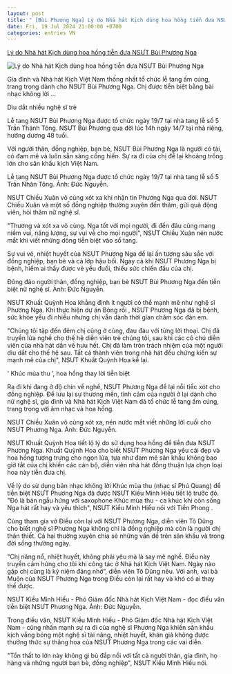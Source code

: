 ```yaml
---
layout: post
title: " [Bùi Phương Nga] Lý do Nhà hát Kịch dùng hoa hồng tiễn đưa NSƯT Bùi Phương Nga"
date: Fri, 19 Jul 2024 21:00:00 +0700
categories: entries VN
---
```

[Lý do Nhà hát Kịch dùng hoa hồng tiễn đưa NSƯT Bùi Phương Nga](https://cafef.vn/ly-do-nha-hat-kich-dung-hoa-hong-tien-dua-nsut-bui-phuong-nga-18824072009453889.chn)

![Lý do Nhà hát Kịch dùng hoa hồng tiễn đưa NSƯT Bùi Phương Nga](https://cafefcdn.com/zoom/600_315/203337114487263232/2024/7/20/avatar1721443461298-17214434634621924497198.jpg)

Gia đình và Nhà hát Kịch Việt Nam thống nhất tổ chức lễ tang ấm cúng, trang trọng dành cho NSƯT Bùi Phương Nga. Chị được tiễn biệt bằng bài nhạc không lời ...

Dìu dắt nhiều nghệ sĩ trẻ

Lễ tang NSƯT Bùi Phương Nga được tổ chức ngày 19/7 tại nhà tang lễ số 5 Trần Thánh Tông. NSƯT Bùi Phương qua đời lúc 14h ngày 14/7 tại nhà riêng, hưởng dương 48 tuổi.

Với người thân, đồng nghiệp, bạn bè, NSƯT Bùi Phương Nga là người có tài, có đam mê và luôn sẵn sàng cống hiến. Sự ra đi của chị để lại khoảng trống lớn cho sân khấu kịch Việt Nam.

Lễ tang NSƯT Bùi Phương Nga được tổ chức ngày 19/7 tại nhà tang lễ số 5 Trần Nhân Tông. Ảnh: Đức Nguyễn.

NSƯT Chiều Xuân vô cùng xót xa khi nhận tin Phương Nga qua đời. NSƯT Chiều Xuân và một số đồng nghiệp thường xuyên đến thăm, gửi quà động viên, hỏi thăm nữ nghệ sĩ.

"Thương và xót xa vô cùng. Nga tốt với mọi người, đi đến đâu cũng mang niềm vui, năng lượng, sự vui vẻ cho mọi người", NSƯT Chiều Xuân nén nước mắt khi viết những dòng tiễn biệt vào sổ tang.

Sự vui vẻ, nhiệt huyết của NSƯT Phương Nga để lại ấn tượng sâu sắc với đồng nghiệp, bạn bè và cả lớp hậu bối. Ngay cả khi NSƯT Phương Nga bị bệnh, hiếm ai thấy được vẻ yếu đuối, thiếu sức chiến đấu của chị.

Đông đảo người thân, đồng nghiệp, bạn bè NSƯT Bùi Phương Nga đến tiễn biệt nữ nghệ sĩ. Ảnh: Đức Nguyễn.

NSƯT Khuất Quỳnh Hoa khẳng định ít người có thể mạnh mẽ như nghệ sĩ Phương Nga. Khi thực hiện dự án Bóng rối , NSƯT Phương Nga đã bị bệnh, sức khỏe yếu đi nhiều nhưng chị vẫn dành thời gian chăm sóc đàn em.

"Chúng tôi tập đến đêm chị cũng ở cùng, đau đáu với từng lời thoại. Chị đã truyền lửa nghề cho thế hệ diễn viên trẻ chúng tôi, sau khi các cô chú diễn viên của nhà hát dần về hưu hết. Chị đã làm tròn trách nhiệm của một người dìu dắt cho thế hệ sau. Tất cả thành viên trong nhà hát đều chứng kiến sự mạnh mẽ của chị", NSƯT Khuất Quỳnh Hoa kể lại.

' Khúc mùa thu ’, hoa hồng thay lời tiễn biệt

Ra đi khi đang ở độ chín về nghề, NSƯT Phương Nga để lại nỗi tiếc xót cho đồng nghiệp. Để lưu lại sự thương mến, tình cảm của người ở lại dành cho nữ nghệ sĩ, gia đình và Nhà hát Kịch Việt Nam đã tổ chức lễ tang ấm cúng, trang trọng với âm nhạc và hoa hồng.

NSƯT Chiều Xuân vô cùng xót xa, nén nước mắt viết những lời cuối cho NSƯT Phương Nga. Ảnh: Đức Nguyễn.

NSƯT Khuất Quỳnh Hoa tiết lộ lý do sử dụng hoa hồng để tiễn đưa NSƯT Phương Nga. Khuất Quỳnh Hoa cho biết NSƯT Phương Nga yêu cái đẹp và hoa hồng tượng trưng cho ngọn lửa, tựa như đam mê sân khấu không bao giờ tắt của chị khiến các cán bộ, diễn viên nhà hát đồng thuận lựa chọn loại hoa này tiễn đưa chị.

Về lý do sử dụng bản nhạc không lời Khúc mùa thu (nhạc sĩ Phú Quang) để tiễn biệt NSƯT Phương Nga đã được NSƯT Kiều Minh Hiếu tiết lộ trước đó. "Đó là bản ngẫu hứng với saxophone Khúc mùa thu - ca khúc khi còn sống Nga hát rất hay và yêu thích", NSƯT Kiều Minh Hiếu nói với Tiền Phong .

Cùng tham gia vở Điều còn lại với NSƯT Phương Nga, diễn viên Tô Dũng cho biết nghệ sĩ Phương Nga không chỉ là đồng nghiệp mà còn là người chị thân thiết. Cả hai thường xuyên chia sẻ những vấn đề trên sân khấu và trong đời sống thường ngày.

“Chị năng nổ, nhiệt huyết, không phải yêu mà là say mê nghề. Điều này truyền cảm hứng cho tôi khi công tác ở Nhà hát Kịch Việt Nam. Ngày nào gặp chị cũng là kỷ niệm đáng nhớ”, diễn viên Tô Dũng nêu. Với anh, vai bà Muộn của NSƯT Phương Nga trong Điều còn lại rất hay và khó có ai thay thế được.

NSƯT Kiều Minh Hiếu - Phó Giám đốc Nhà hát Kịch Việt Nam - đọc điếu văn tiễn biệt NSƯT Phương Nga. Ảnh: Đức Nguyễn.

Trong điếu văn, NSƯT Kiều Minh Hiếu - Phó Giám đốc Nhà hát Kịch Việt Nam - cũng nhấn mạnh sự ra đi của nghệ sĩ Phương Nga khiến sân khấu kịch vắng bóng một nghệ sĩ tài năng, nhiệt huyết, khán giả không được thưởng thức sự thăng hoa của NSƯT Phương Nga trong các vai diễn.

"Tổn thất to lớn này không gì bù đắp nổi với tất cả người thân, gia đình, họ hàng và những người bạn bè, đồng nghiệp", NSƯT Kiều Minh Hiếu nói.

